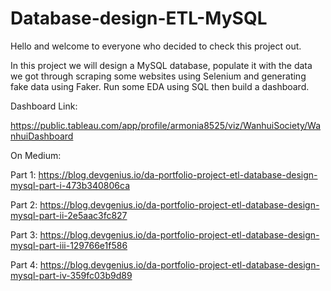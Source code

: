 # Database-design-ETL-MySQL

Hello and welcome to everyone who decided to check this project out. 

In this project we will design a MySQL database, populate it with the data we got through scraping some websites using Selenium and generating fake data using Faker. Run some EDA using SQL then build a dashboard. 

 Dashboard Link: 
 
 https://public.tableau.com/app/profile/armonia8525/viz/WanhuiSociety/WanhuiDashboard
 
 On Medium:
 
 Part 1: https://blog.devgenius.io/da-portfolio-project-etl-database-design-mysql-part-i-473b340806ca
 
 Part 2: https://blog.devgenius.io/da-portfolio-project-etl-database-design-mysql-part-ii-2e5aac3fc827
 
 Part 3: https://blog.devgenius.io/da-portfolio-project-etl-database-design-mysql-part-iii-129766e1f586
 
 Part 4: https://blog.devgenius.io/da-portfolio-project-etl-database-design-mysql-part-iv-359fc03b9d89
